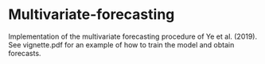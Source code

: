 # Multivariate-forecasting
Implementation of the multivariate forecasting procedure of Ye et al. (2019).
See vignette.pdf for an example of how to train the model and obtain forecasts.
